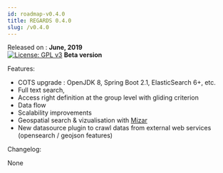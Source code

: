 ```yaml
---
id: roadmap-v0.4.0
title: REGARDS 0.4.0
slug: /v0.4.0
---
```


Released on  : **June, 2019**  
[![License: GPL v3](https://img.shields.io/badge/License-GPLv3-blue.svg)](https://www.gnu.org/licenses/gpl-3.0) 
**Beta version**

Features:

   * COTS upgrade : OpenJDK 8, Spring Boot 2.1, ElasticSearch 6+, etc.
   * Full text search,
   * Access right definition at the group level with gliding criterion
   * Data flow
   * Scalability improvements
   * Geospatial search & vizualisation with [Mizar](https://github.com/MizarWeb)
   * New datasource plugin to crawl datas from external web services (opensearch / geojson features)

Changelog:

None
